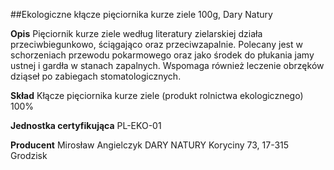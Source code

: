 ##Ekologiczne kłącze pięciornika kurze ziele 100g, Dary Natury

**Opis** Pięciornik kurze ziele według literatury zielarskiej działa przeciwbiegunkowo, ściągająco oraz przeciwzapalnie. Polecany jest w schorzeniach przewodu pokarmowego oraz jako środek do płukania jamy ustnej i gardła w stanach zapalnych. Wspomaga również leczenie obrzęków dziąseł po zabiegach stomatologicznych. 

**Skład** Kłącze pięciornika kurze ziele (produkt rolnictwa ekologicznego) 100%

**Jednostka certyfikująca** PL-EKO-01

**Producent** Mirosław Angielczyk DARY NATURY
Koryciny 73, 17-315 Grodzisk
